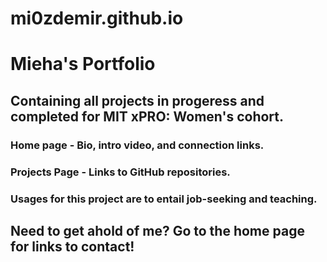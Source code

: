 # mi0zdemir.github.io

# Mieha's Portfolio

## Containing all projects in progeress and completed for MIT xPRO: Women's cohort.

### Home page - Bio, intro video, and connection links.

### Projects Page - Links to GitHub repositories.

### Usages for this project are to entail job-seeking and teaching.

## Need to get ahold of me? Go to the home page for links to contact!

